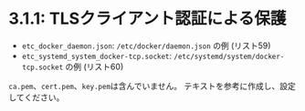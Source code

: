 # **3.1.1**: TLSクライアント認証による保護

* `etc_docker_daemon.json`: `/etc/docker/daemon.json` の例 (リスト59)
* `etc_systemd_system_docker-tcp.socket`: `/etc/systemd/system/docker-tcp.socket` の例 (リスト60)

`ca.pem`、`cert.pem`、`key.pem`は含んでいません。
テキストを参考に作成し、設定してください。

